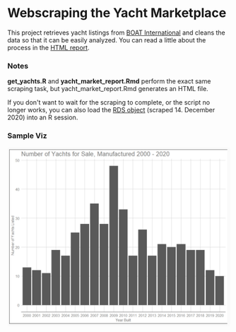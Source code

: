 # Webscraping the Yacht Marketplace  

This project retrieves yacht listings from [BOAT International](https://www.boatinternational.com/) and cleans the data so that it can be easily analyzed. You can read a little about the process in the [HTML report](/docs). 

### Notes

**get_yachts.R** and **yacht_market_report.Rmd** perform the exact same scraping task, but yacht_market_report.Rmd generates an HTML file.  

If you don't want to wait for the scraping to complete, or the script no longer works, you can also load the [RDS object](/data) (scraped 14. December 2020) into an R session.  

### Sample Viz

![yacht_hist](/images/yacht_age_histogram.jpg)
